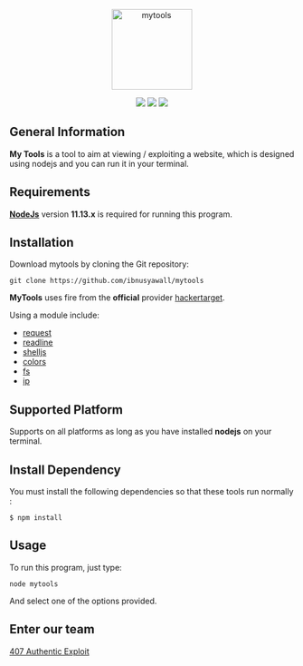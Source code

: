 
<p align="center">
 <img alt="mytools" src="https://github.com/ibnusyawall/mytools/blob/master/.logo/logo.png" height="142"/>
  <p align="center">
    <a href="https://github.com/ibnusyawall/mytools"><img src="https://img.shields.io/badge/version-1.0.0-green.svg"></a>
    <a href="https://www.npmjs.com/"><img src="https://img.shields.io/badge/npm-6.7.0-orange.svg"></a>
    <a href="https://www.facebook.com/groups/1217219985083200"><img src="https://img.shields.io/badge/team-407%20Authentic%20Exploit-lightgrey.svg"></a>
  </p>
</p>

## General Information

**My Tools** is a tool to aim at viewing / exploiting a website, which is designed using nodejs and you can run it in your terminal.

## Requirements

**[NodeJs](https://nodejs.org/)** version **11.13.x** is required for running this program.

## Installation

Download mytools by cloning the Git repository:
```
git clone https://github.com/ibnusyawall/mytools
```
**MyTools** uses fire from the **official** provider [hackertarget](https://hackertarget.com).

Using a module include:

- [request](https://www.npmjs.com/package/request)
- [readline](https://www.npmjs.com/package/readline)
- [shelljs](https://www.npmjs.com/package/shelljs)
- [colors](https://www.npmjs.com/package/colors)
- [fs](https://www.npmjs.com/package/fs)
- [ip](https://www.npmjs.com/package/ip)

## Supported Platform

Supports on all platforms as long as you have installed **nodejs** on your terminal.

## Install Dependency

You must install the following dependencies so that these tools run normally : 

```
$ npm install
```

## Usage

To run this program, just type:

```
node mytools
```

And select one of the options provided.

## Enter our team

[407 Authentic Exploit](https://www.facebook.com/groups/1217219985083200/)
